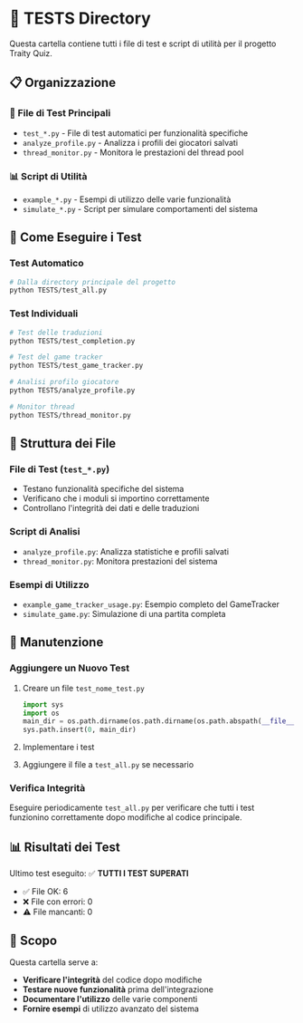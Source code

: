 # 📁 TESTS Directory

Questa cartella contiene tutti i file di test e script di utilità per il progetto Traity Quiz.

## 📋 Organizzazione

### 🧪 File di Test Principali

- `test_*.py` - File di test automatici per funzionalità specifiche
- `analyze_profile.py` - Analizza i profili dei giocatori salvati
- `thread_monitor.py` - Monitora le prestazioni del thread pool

### 📊 Script di Utilità

- `example_*.py` - Esempi di utilizzo delle varie funzionalità
- `simulate_*.py` - Script per simulare comportamenti del sistema

## 🚀 Come Eseguire i Test

### Test Automatico

```bash
# Dalla directory principale del progetto
python TESTS/test_all.py
```

### Test Individuali

```bash
# Test delle traduzioni
python TESTS/test_completion.py

# Test del game tracker
python TESTS/test_game_tracker.py

# Analisi profilo giocatore
python TESTS/analyze_profile.py

# Monitor thread
python TESTS/thread_monitor.py
```

## 📝 Struttura dei File

### File di Test (`test_*.py`)

- Testano funzionalità specifiche del sistema
- Verificano che i moduli si importino correttamente
- Controllano l'integrità dei dati e delle traduzioni

### Script di Analisi

- `analyze_profile.py`: Analizza statistiche e profili salvati
- `thread_monitor.py`: Monitora prestazioni del sistema

### Esempi di Utilizzo

- `example_game_tracker_usage.py`: Esempio completo del GameTracker
- `simulate_game.py`: Simulazione di una partita completa

## 🔧 Manutenzione

### Aggiungere un Nuovo Test

1. Creare un file `test_nome_test.py`

   ```python
   import sys
   import os
   main_dir = os.path.dirname(os.path.dirname(os.path.abspath(__file__)))
   sys.path.insert(0, main_dir)
   ```

2. Implementare i test
3. Aggiungere il file a `test_all.py` se necessario

### Verifica Integrità

Eseguire periodicamente `test_all.py` per verificare che tutti i test funzionino correttamente dopo modifiche al codice principale.

## 📊 Risultati dei Test

Ultimo test eseguito: ✅ **TUTTI I TEST SUPERATI**

- ✅ File OK: 6
- ❌ File con errori: 0
- ⚠️ File mancanti: 0

## 🎯 Scopo

Questa cartella serve a:

- **Verificare l'integrità** del codice dopo modifiche
- **Testare nuove funzionalità** prima dell'integrazione
- **Documentare l'utilizzo** delle varie componenti
- **Fornire esempi** di utilizzo avanzato del sistema
